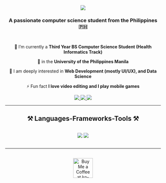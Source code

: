 <h1 align="center">
    <img src="https://readme-typing-svg.herokuapp.com/?font=Righteous&size=35&center=true&vCenter=true&width=500&height=70&duration=4000&lines=Hi+There!+👋;+I'm+Joana+Tria!;" />
</h1>

<h3 align="center">A passionate computer science student from the Philippines 🇵🇭</h3>

<br/>

<div align="center">
 
 🔭 I’m currently a **Third Year BS Computer Science Student (Health Informatics Track)**
 
 🌱 in the **University of the Philippines Manila**

💬 I am deeply interested in **Web Development (mostly UI/UX), and Data Science**

⚡ Fun fact **I love video editing and I play mobile games**

 </div>
 
<div align="center"> 
  <a href="mailto:jstria1@up.edu.ph">
    <img src="https://img.shields.io/badge/Gmail-333333?style=for-the-badge&logo=gmail&logoColor=red" />
  </a>
  <a href="https://linkedin.com/in/joana-tria" target="_blank">
    <img src="https://img.shields.io/badge/LinkedIn-0077B5?style=for-the-badge&logo=linkedin&logoColor=white" target="_blank" />
  </a>
  <a href="https://[joanatria.github.io](https://github.com/joanatria)" target="_blank">
     <img src="https://img.shields.io/badge/Portfolio-FF5722?style=for-the-badge&logo=todoist&logoColor=white" target="_blank" /> <!-- sqlite, safari, google-chrome are other good icon options -->
  </a>
</div>

 <hr/>
 
<h2 align="center">⚒️ Languages-Frameworks-Tools ⚒️</h2>
<br/>
<div align="center">
    <img src="https://skillicons.dev/icons?i=react,bootstrap,mui,html,css,vscode,github,git,r" />
    <img src="https://skillicons.dev/icons?i=nodejs,python,javascript,express,mongodb,c,c++,java,nextjs,mysql" /><br>
</div>

<br/>
<hr/>
<br/>

<div align="center">
<a href='https://ko-fi.com/V7V4RAK9C' target='_blank'><img height='64' style='border:0px;height:64px;' src='https://storage.ko-fi.com/cdn/kofi1.png?v=3' border='0' alt='Buy Me a Coffee at ko-fi.com' /></a>
</div>

<br/>

